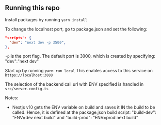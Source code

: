 ## Running this repo

Install packages by running `yarn install`

To change the localhost port, go to package.json and set the following:
``` json
"scripts": {
  "dev": "next dev -p 3500",
},
```
`-p` is the port flag. The default port is 3000, which is created by specifying:
"dev":"next dev"

Start up by running `yarn run local`
This enables access to this service on `https://localhost:3000 `

The selection of the backend call url with ENV specified is handled in `src/server.config.ts`

Notes:
- Nextjs v10 gets the ENV variable on build and saves it IN the build to be called. Hence, it is defined at the package.json build script: "build-dev": "ENV=dev next build" and "build-prod": "ENV=prod next build"